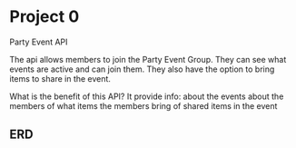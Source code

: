 # Project 0
Party Event API

The api allows members to join the Party Event Group. They can see what events are active and can join them. 
They also have the option to bring items to share in the event.

What is the benefit of this API?
It provide info:
about the events
about the members
of what items the members bring
of shared items in the event


## ERD


